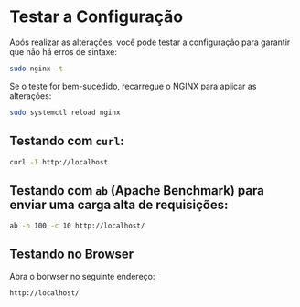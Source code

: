 # Testar a Configuração

Após realizar as alterações, você pode testar a configuração para garantir que não há erros de sintaxe:

```bash
sudo nginx -t
```

Se o teste for bem-sucedido, recarregue o NGINX para aplicar as alterações:

```bash
sudo systemctl reload nginx
```

## Testando com `curl`:

```bash
curl -I http://localhost
```

## Testando com `ab` (Apache Benchmark) para enviar uma carga alta de requisições:

```bash
ab -n 100 -c 10 http://localhost/
```

## Testando no Browser

Abra o borwser no seguinte endereço:

```bash
http://localhost/
```